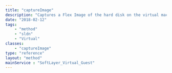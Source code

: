 ```yaml
---
title: "captureImage"
description: "Captures a Flex Image of the hard disk on the virtual machine, based on the capture template parameter. Returns the image template group containing the disk image. "
date: "2018-02-12"
tags:
    - "method"
    - "sldn"
    - "Virtual"
classes:
    - "captureImage"
type: "reference"
layout: "method"
mainService : "SoftLayer_Virtual_Guest"
---
```

